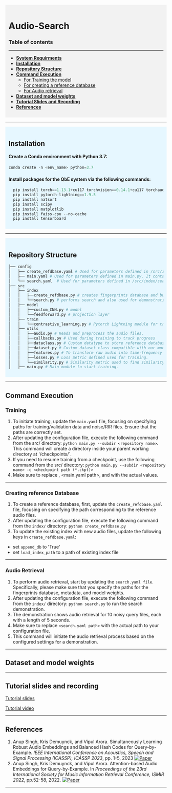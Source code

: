 <div style="background-color: #f2f2f2; padding: 10px;">

  # Audio-Search

### Table of contents 
----------------------------------------------------------------------
* [**System Requirments**](#requirements)
* [**Installation**](#installation)
* [**Repository Structure**](#repository-structure)
* [**Command Execution**](#command-execution)
    * [For Training the model](#training)
    * [For creating a reference database](#creating-reference-database)
    * [For Audio retrieval](#audio-retrieval)
* [**Dataset and model weights**](#dataset-and-model-weights)
* [**Tutorial Slides and Recording**](#tutorial-slides-and-recording) 
* [**References**](#references)
</div>

--------------------------------------------------------------------------------------------------------------------------
<div style="background-color: #e6f7ff; padding: 10px;">

## Installation

#### Create a Conda environment with Python 3.7:
   ```python
   conda create -n <env_name> python=3.7
```
#### Install packages for the QbE system via the following commands:
 ```python
   pip install torch==1.13.1+cu117 torchvision==0.14.1+cu117 torchaudio==0.13.1 --extra-index-url https://download.pytorch.org/whl/cu117
   pip install pytorch-lightning==1.9.5
   pip install natsort
   pip install scipy
   pip install matplotlib 
   pip install faiss-cpu --no-cache
   pip install tensorboard
  ```
</div>

------------------------------------------------------------------------------------------------------------------------------------
<div style="background-color: #e6f7ff; padding: 10px;">

## Repository Structure

```python
├── config
│   ├── create_refdbase.yaml # Used for parameters defined in /src/index/create_refdbase.
│   ├── main.yaml # Used for parameters defined in main.py. It contains parameters for model training. 
│   └── search.yaml  # Used for parameters defined in /src/index/search.py.
├── src
│   ├── index
│   │   ├──create_refdbase.py # creates fingerprints database and builds an index. 
│   │   └──search.py # performs search and also used for demonstration purposes.
│   ├── model
│   │   ├──custom_CNN.py # model
│   │   └──feedforward.py # projection layer
│   ├── train
│   │   └──contrastive_learning.py # Pytorch Lightning module for training the model.
│   ├── utils
│   │   ├──audio.py # Reads and preprocess the audio files.
│   │   ├──callbacks.py # Used during training to track progress
│   │   ├──dataclass.py # Custom datatype to store reference database. Helps in fast appending to numpy array.
│   │   ├──dataset.py # Custom dataset class compatible with our model training.
│   │   ├──features.py # To transform raw audio into time-frequency representation.
│   │   ├──losses.py # Loss metric defined used for training.
│   │   └──similarity.py # Similarity metric used to find similarity between embeddings during training.
│   ├── main.py # Main module to start training.
```
</div>


--------------------------------------------------------------------------------------------
## Command Execution 
### Training
1. To initiate training, update the `main.yaml` file, focusing on specifying paths for training/validation data and noise/RIR files. Ensure that the paths are correctly set.
2. After updating the configuration file, execute the following command from the src/ directory: `python main.py --subdir <repository name>`. This command will create a directory inside your parent working directory <pwd> at '<pwd>/checkpoints/<repository name>`.
3. If you need to resume training from a checkpoint, use the following command from the src/ directory: `python main.py --subdir <repository name> -c <checkpoint path (*.ckpt)>`
4. Make sure to replace <repository name>, <main.yaml path>, and <PB directory path> with the actual values. 
---------------------------------------------------------------------------------------------------------------------
### Creating reference Database
1. To create a reference database, first, update the `create_refdbase.yaml` file, focusing on specifying the path corresponding to the reference audio files.
2. After updating the configuration file, execute the following command from the `index/` directory: `python create_refdbase.py`
3. To update the existing index with new audio files, update the following keys in `create_refdbase.yaml`:
- set `append_db` to 'True' 
- set `load_index_path` to a path of existing index file
--------------------------------------------------------------------------------------------------------------------
### Audio Retrieval
1. To perform audio retrieval, start by updating the `search.yaml file`. Specifically, please make sure that you specify the paths for the fingerprints database, metadata, and model weights.
2. After updating the configuration file, execute the following command from the `index/` directory: `python search.py` to run the search demonstration.
3. The demonstration shows audio retrieval for 10 noisy query files, each with a length of 5 seconds.
4. Make sure to replace `<search.yaml path>` with the actual path to your configuration file.
5. This command will initiate the audio retrieval process based on the configured settings for a demonstration.
   
------------------------------------------------------------------------------------------------------------------------------
## Dataset and model weights

-----------------------------------------------------------------------------------------------------------------------------------------------------------
## Tutorial slides and recording
[Tutorial slides](https://docs.google.com/presentation/d/1tR92Cq3baK_xeE2Uj1s1IPlYlRcN5xMv_spFGcgH8Ys/edit#slide=id.p)

[Tutorial video](https://iitk-my.sharepoint.com/:f:/g/personal/params21_iitk_ac_in/EqL7zmsX4rpCprdJV9IWtAABejBCiKhwryT9hqQn-zAp6g?e=r7hqvR)

-------------------------------------------------------------------------------------------------------------------------------------------------------------------------------------
## References

1. Anup Singh, Kris Demuynck, and Vipul Arora. Simultaneously Learning Robust Audio Embeddings and Balanced Hash Codes for Query-by-Example. *IEEE International Conference on Acoustics, Speech and Signal Processing (ICASSP), ICASSP 2023*, pp. 1-5, 2023 [![Paper](https://img.shields.io/badge/Paper-IEEE-informational?style=flat&logo=ieee&logoColor=white)](https://ieeexplore.ieee.org/abstract/document/10096103)
2.  Anup Singh, Kris Demuynck, and Vipul Arora. Attention-based Audio Embeddings for Query-by-Example. In *Proceedings of the 23rd International Society for Music Information Retrieval Conference, ISMIR 2022*,  pp.52-58, 2022.
  [![Paper](https://img.shields.io/badge/Paper-ISMIR%202022-informational?style=flat&logoColor=white)](https://archives.ismir.net/ismir2022/paper/000005.pdf)

------------------------------------------------------------------------------------------------------------------------------------------------------------------------------

